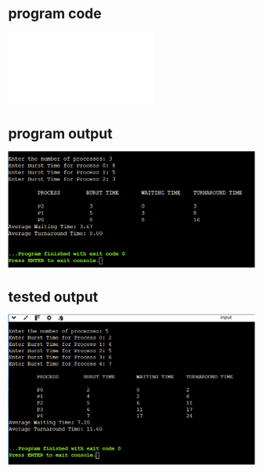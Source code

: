 # program code
![program_code](SJF.c)

# program output
![program_output](SJF_OUTPUT_LE_516.png)

# tested output
![tested_output](SJF_OUTPUT2_LE_516.png)
